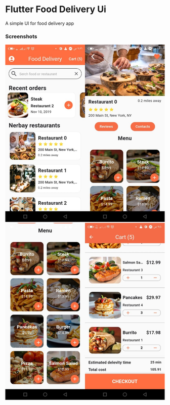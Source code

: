 # Flutter Food Delivery Ui

A simple UI for food delivery app

### Screenshots

![Alt text](screeenshots/1.jpg)
![Alt text](screeenshots/2.jpg)